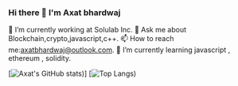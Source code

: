 ### Hi there 👋 I'm Axat bhardwaj


🔭 I’m currently working at Solulab Inc.
💬 Ask me about Blockchain,crypto,javascript,c++. 
📫 How to reach me:axatbhardwaj@outlook.com.
🌱 I’m currently learning javascript , ethereum , solidity.





[![Axat's GitHub stats](https://github-readme-stats.vercel.app/api?username=axatbhardwaj&show_icons=true&theme=dark))]              [![Top Langs](https://github-readme-stats.vercel.app/api/top-langs/?username=axatbhardwaj&layout=compact))


<!--
**axatbhardwaj/axatbhardwaj** is a ✨ _special_ ✨ repository because its `README.md` (this file) appears on your GitHub profile.

Here are some ideas to get you started:

- 🔭 I’m currently working on ...
- 
- 👯 I’m looking to collaborate on ...
- 🤔 I’m looking for help with ...
- 
- 😄 Pronouns: ...
- ⚡ Fun fact: ...
-->

